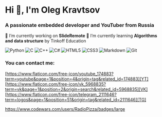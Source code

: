 # Hi 👋, I'm Oleg Kravtsov</h1>
### A passionate embedded developer and YouTuber from Russia</h3>

🔭 I’m currently working on **SlideRemote**
🌱 I’m currently learning **Algorithms and data structure** by Tinkoff Education


![Python](https://img.shields.io/badge/python-3670A0?style=for-the-badge&logo=python&logoColor=ffdd54)
![C](https://img.shields.io/badge/c-%2300599C.svg?style=for-the-badge&logo=c&logoColor=white)
![C++](https://img.shields.io/badge/c++-%2300599C.svg?style=for-the-badge&logo=c%2B%2B&logoColor=white)
![C#](https://img.shields.io/badge/c%23-%23239120.svg?style=for-the-badge&logo=csharp&logoColor=white)
![HTML5](https://img.shields.io/badge/html5-%23E34F26.svg?style=for-the-badge&logo=html5&logoColor=white)
![CSS3](https://img.shields.io/badge/css3-%231572B6.svg?style=for-the-badge&logo=css3&logoColor=white)
![Markdown](https://img.shields.io/badge/markdown-%23000000.svg?style=for-the-badge&logo=markdown&logoColor=white)
![Git](https://img.shields.io/badge/git-%23F05033.svg?style=for-the-badge&logo=git&logoColor=white)

### You can contact me:
[https://www.flaticon.com/free-icon/youtube_174883?term=youtube&page=1&position=4&origin=tag&related_id=174883][YT]
[https://www.flaticon.com/free-icon/vk_5968835?term=vk&page=1&position=2&origin=search&related_id=5968835][VK]
[https://www.flaticon.com/free-icon/telegram_2111646?term=logos&page=1&position=51&origin=tag&related_id=2111646][TG]

[YT]: https://www.youtube.com/@RadioPizzaRU
[VK]: https://vk.com/kravtsov.oleg
[TG]: https://t.me/kravtsov_oleg

https://www.codewars.com/users/RadioPizza/badges/large